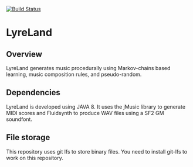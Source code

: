 [![Build Status](https://travis-ci.org/paveyry/LyreLand.svg?branch=master)](https://travis-ci.org/paveyry/LyreLand)

LyreLand
========

Overview
--------

LyreLand generates music procedurally using Markov-chains based learning,
music composition rules, and pseudo-random.

Dependencies
------------

LyreLand is developed using JAVA 8. It uses the jMusic library to generate
MIDI scores and Fluidsynth to produce WAV files using a SF2 GM soundfont.

File storage
------------

This repository uses git lfs to store binary files. You need to install git-lfs
to work on this repository.
